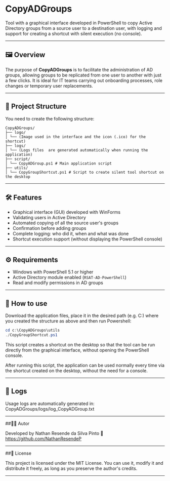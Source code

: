 # CopyADGroups

Tool with a graphical interface developed in PowerShell to copy Active Directory groups from a source user to a destination user, with logging and support for creating a shortcut with silent execution (no console).

---

## 🖼️ Overview

The purpose of **CopyADGroups** is to facilitate the administration of AD groups, allowing groups to be replicated from one user to another with just a few clicks. It is ideal for IT teams carrying out onboarding processes, role changes or temporary user replacements.

---

## 📁 Project Structure
You need to create the following structure:
```
CopyADGroups/
├── logo/
│ └── (Image used in the interface and the icon (.ico) for the shortcut)
├── logs/
│ └── (Logs files  are generated automatically when running the application)
├── script/
│ └── CopyADGroup.ps1 # Main application script
├── utils/
│ └── CopyGroupShortcut.ps1 # Script to create silent tool shortcut on the desktop
```
---

## 🛠 Features

- Graphical interface (GUI) developed with WinForms
- Validating users in Active Directory
- Automated copying of all the source user's groups
- Confirmation before adding groups
- Complete logging: who did it, when and what was done
- Shortcut execution support (without displaying the PowerShell console)

---

## ⚙ Requirements

- Windows with PowerShell 5.1 or higher
- Active Directory module enabled (`RSAT-AD-PowerShell`)
- Read and modify permissions in AD groups

---

## 🚀 How to use
Download the application files, place it in the desired path (e.g. C:) where you created the structure as above and then run Powershell:

```powershell
cd c:\CopyADGroups\utils
./CopyGroupShortcut.ps1
```
This script creates a shortcut on the desktop so that the tool can be run directly from the graphical interface, without opening the PowerShell console.

After running this script, the application can be used normally every time via the shortcut created on the desktop, without the need for a console.

---

## 🧾 Logs

Usage logs are automatically generated in:
  CopyADGroups/logs/log_CopyADGroup.txt

---

##🧑‍💻 Autor

Developed by Nathan Resende da Silva Pinto
🔗 https://github.com/NathanResendeP

---

##📝 License

This project is licensed under the MIT License.
You can use it, modify it and distribute it freely, as long as you preserve the author's credits.

---
